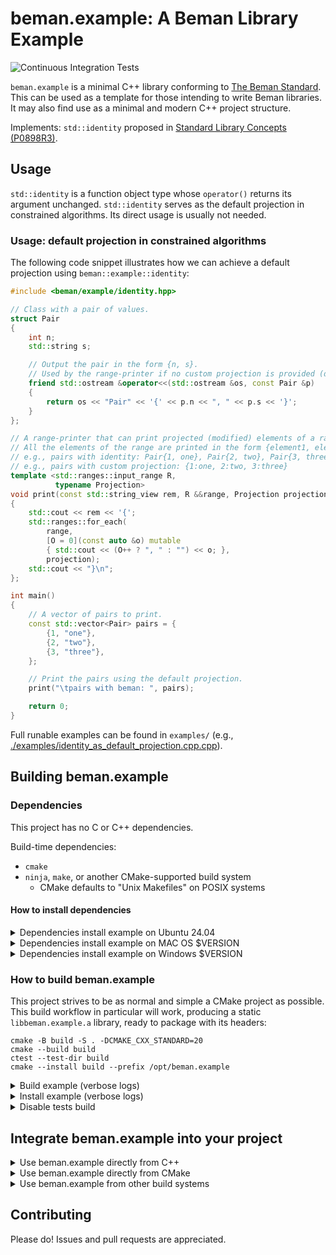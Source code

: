 <!--
SPDX-License-Identifier: Apache-2.0 WITH LLVM-exception
-->

# beman.example: A Beman Library Example

![Continuous Integration Tests](https://github.com/beman-project/Example/actions/workflows/ci_tests.yml/badge.svg)

`beman.example` is a minimal C++ library conforming to [The Beman Standard](https://github.com/beman-project/beman/blob/main/docs/beman-standard.md). This can be used as a template for those intending to write Beman libraries. It may also find use as a minimal and modern  C++ project structure.

Implements: `std::identity` proposed in [Standard Library Concepts (P0898R3)](https://wg21.link/P0898R3).


## Usage

`std::identity` is a function object type whose `operator()` returns its argument unchanged. `std::identity` serves as the default projection in constrained algorithms. Its direct usage is usually not needed.

### Usage: default projection in constrained algorithms

 The following code snippet illustrates how we can achieve a default projection using `beman::example::identity`:


```cpp
#include <beman/example/identity.hpp> 

// Class with a pair of values.
struct Pair
{
    int n;
    std::string s;

    // Output the pair in the form {n, s}.
    // Used by the range-printer if no custom projection is provided (default: identity projection).
    friend std::ostream &operator<<(std::ostream &os, const Pair &p)
    {
        return os << "Pair" << '{' << p.n << ", " << p.s << '}';
    }
};

// A range-printer that can print projected (modified) elements of a range.
// All the elements of the range are printed in the form {element1, element2, ...}.
// e.g., pairs with identity: Pair{1, one}, Pair{2, two}, Pair{3, three}
// e.g., pairs with custom projection: {1:one, 2:two, 3:three}
template <std::ranges::input_range R,
          typename Projection>
void print(const std::string_view rem, R &&range, Projection projection = beman::example::identity>)
{
    std::cout << rem << '{';
    std::ranges::for_each(
        range,
        [O = 0](const auto &o) mutable
        { std::cout << (O++ ? ", " : "") << o; },
        projection);
    std::cout << "}\n";
};

int main()
{
    // A vector of pairs to print.
    const std::vector<Pair> pairs = {
        {1, "one"},
        {2, "two"},
        {3, "three"},
    };

    // Print the pairs using the default projection.
    print("\tpairs with beman: ", pairs);

    return 0;
}

```

Full runable examples can be found in `examples/` (e.g., [./examples/identity_as_default_projection.cpp.cpp](./examples/identity_as_default_projection.cpp.cpp)).

## Building beman.example

### Dependencies
<!-- TODO Darius: rewrite section!-->

This project has no C or C++ dependencies.

Build-time dependencies:

- `cmake`
- `ninja`, `make`, or another CMake-supported build system
  - CMake defaults to "Unix Makefiles" on POSIX systems

#### How to install dependencies

<!-- TODO Darius: rewrite section!-->

<details>
<summary>Dependencies install example on Ubuntu 24.04  </summary>

<!-- TODO Darius: rewrite section!-->

```shell
# Install tools:
apt-get install -y cmake make ninja-build

# Toolchains:
apt-get install                           \
  g++-14 gcc-14 gcc-13 g++-14             \
  clang-18 clang++-18 clang-17 clang++-17
```

</details>

<details>
<summary>Dependencies install example on MAC OS $VERSION </summary>

<!-- TODO Darius: rewrite section!-->
```shell
# TODO
```

</details>

<details>
<summary>Dependencies install example on Windows $VERSION  </summary>
<!-- TODO Darius: rewrite section!-->

```shell
# TODO
```

</details>

### How to build beman.example

This project strives to be as normal and simple a CMake project as possible. This build workflow in particular will work, producing a static `libbeman.example.a` library, ready to package with its headers:

```shell
cmake -B build -S . -DCMAKE_CXX_STANDARD=20
cmake --build build
ctest --test-dir build
cmake --install build --prefix /opt/beman.example
```

<details>
<summary> Build example (verbose logs) </summary>

```shell
# Configure example.
$ cmake -B build -S . -DCMAKE_CXX_STANDARD=20
-- The CXX compiler identification is GNU 13.2.0
-- Detecting CXX compiler ABI info
-- Detecting CXX compiler ABI info - done
-- Check for working CXX compiler: /usr/bin/c++ - skipped
-- Detecting CXX compile features
-- Detecting CXX compile features - done
-- Configuring done (0.1s)
-- Generating done (0.0s)
-- Build files have been written to: /path/to/repo/build

# Build example.
$ cmake --build build
[ 10%] Building CXX object src/beman/example/CMakeFiles/beman.example.dir/identity.cpp.o
[ 20%] Linking CXX static library libbeman.example.a
[ 20%] Built target beman.example
[ 30%] Building CXX object _deps/googletest-build/googletest/CMakeFiles/gtest.dir/src/gtest-all.cc.o
[ 40%] Linking CXX static library ../../../lib/libgtest.a
[ 40%] Built target gtest
[ 50%] Building CXX object _deps/googletest-build/googletest/CMakeFiles/gtest_main.dir/src/gtest_main.cc.o
[ 60%] Linking CXX static library ../../../lib/libgtest_main.a
[ 60%] Built target gtest_main
[ 70%] Building CXX object src/beman/example/tests/CMakeFiles/beman.example.Test.dir/identity.t.cpp.o
[ 80%] Linking CXX executable beman.example.Test
[ 80%] Built target beman.example.Test
[ 90%] Building CXX object examples/CMakeFiles/identity_usage.dir/identity_usage.cpp.o
[100%] Linking CXX executable identity_usage
[100%] Built target identity_usage

# Run tests example.
$ ctest --test-dir build
Internal ctest changing into directory: /path/to/your/repo/build
Test project /path/to/your/repo/build
    Start 1: IdentityTest.call_identity_with_int
1/4 Test #1: IdentityTest.call_identity_with_int ...........   Passed    0.00 sec
    Start 2: IdentityTest.call_identity_with_custom_type
2/4 Test #2: IdentityTest.call_identity_with_custom_type ...   Passed    0.00 sec
    Start 3: IdentityTest.compare_std_vs_beman
3/4 Test #3: IdentityTest.compare_std_vs_beman .............   Passed    0.00 sec
    Start 4: IdentityTest.check_is_transparent
4/4 Test #4: IdentityTest.check_is_transparent .............   Passed    0.00 sec

100% tests passed, 0 tests failed out of 4

Total Test time (real) =   0.01 sec


# Run examples.
$ build/examples/beman.example.examples.identity_direct_usage
2024

```

</details>

<details>
<summary> Install example (verbose logs) </summary>

```shell
# Install build artifacts from `build` directory into `opt/beman.example` path.
$ cmake --install build --prefix /opt/beman.example
-- Install configuration: ""
-- Up-to-date: /opt/beman.example/lib/libbeman.example.a
-- Up-to-date: /opt/beman.example/include
-- Up-to-date: /opt/beman.example/include/beman
-- Up-to-date: /opt/beman.example/include/beman/example
-- Up-to-date: /opt/beman.example/include/beman/example/identity.hpp

# Check tree.
$ tree /opt/beman.example
/opt/beman.example
├── include
│   └── beman
│       └── example
│           └── identity.hpp
└── lib
    └── libbeman.example.a

5 directories, 2 files
```

</details>

<details>
<summary> Disable tests build </summary>

To build this project with tests disabled (and their dependencies), simply use `BUILD_TESTING=OFF` as documented in upstream [CMake documentation](https://cmake.org/cmake/help/latest/module/CTest.html):

```shell
cmake -B build -S . -DBUILD_TESTING=OFF
```

</details>

## Integrate beman.example into your project

<details>
<summary> Use beman.example directly from C++ </summary>
<!-- TODO Darius: rewrite section!-->

If you want to use `beman.example` from your project, you can include `beman/example/*.hpp`  files from your C++ source files

```cpp
#include <beman/example/identity.hpp>
```

and directly link with `libbeman.example.a`

```shell
# Assume /opt/beman.example staging directory.
$ c++ -o identity_usage examples/identity_usage.cpp \
    -I /opt/beman.example/include/ \
    -L/opt/beman.example/lib/ -lbeman.example
```

</details>

<details>
<summary> Use beman.example directly from CMake </summary>

<!-- TODO Darius: rewrite section! Add examples. -->

For CMake based projects, you will need to use the `beman.example` CMake module to define the `beman::example` CMake target:

```cmake
find_package(beman.example REQUIRED)
```

You will also need to add `beman::example` to the link libraries of any libraries or executables that include `beman/example/*.hpp` in their source or header file.

```cmake
target_link_libraries(yourlib PUBLIC beman::example)
```

</details>

<details>
<summary> Use beman.example from other build systems </summary>

<!-- TODO Darius: rewrite section! Add examples. -->

Build systems that support `pkg-config` by providing a `beman.example.pc` file. Build systems that support interoperation via `pkg-config` should be able to detect `beman.example` for you automatically.

</details>

## Contributing

Please do! Issues and pull requests are appreciated.
